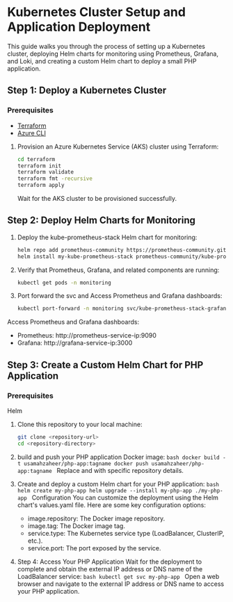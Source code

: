 # Kubernetes Cluster Setup and Application Deployment

This guide walks you through the process of setting up a Kubernetes cluster, deploying Helm charts for monitoring using Prometheus, Grafana, and Loki, and creating a custom Helm chart to deploy a small PHP application.

## Step 1: Deploy a Kubernetes Cluster

### Prerequisites
- [Terraform](https://www.terraform.io/downloads.html)
- [Azure CLI](https://docs.microsoft.com/en-us/cli/azure/install-azure-cli)

1. Provision an Azure Kubernetes Service (AKS) cluster using Terraform:
   
   ```bash
   cd terraform
   terraform init
   terraform validate
   terraform fmt -recursive
   terraform apply
   ```
   Wait for the AKS cluster to be provisioned successfully.

## Step 2: Deploy Helm Charts for Monitoring

1. Deploy the kube-prometheus-stack Helm chart for monitoring:

    ```bash
    helm repo add prometheus-community https://prometheus-community.github.io/helm-charts
    helm install my-kube-prometheus-stack prometheus-community/kube-prometheus-stack --version 50.0.0
    ```
2. Verify that Prometheus, Grafana, and related components are running:
    ```bash
    kubectl get pods -n monitoring
    ```
3. Port forward the svc and Access Prometheus and Grafana dashboards:

    ```bash
    kubectl port-forward -n monitoring svc/kube-prometheus-stack-grafana 3000:80
    ```
Access Prometheus and Grafana dashboards:

- Prometheus: http://prometheus-service-ip:9090
- Grafana: http://grafana-service-ip:3000

## Step 3: Create a Custom Helm Chart for PHP Application

### Prerequisites
Helm

1. Clone this repository to your local machine:

    ```bash
    git clone <repository-url>
    cd <repository-directory>
    ```
2. build and push your PHP application Docker image:
        ```bash
        docker build -t usamahzaheer/php-app:tagname
        docker push usamahzaheer/php-app:tagname
        ```
    Replace <repository-url> and <repository-directory> with specific repository details.
3. Create and deploy a custom Helm chart for your PHP application:
        ```bash
        helm create my-php-app
        helm upgrade --install my-php-app ./my-php-app
        ```
    Configuration
    You can customize the deployment using the Helm chart's values.yaml file. Here are some key configuration options:

    - image.repository: The Docker image repository.
    - image.tag: The Docker image tag.
    - service.type: The Kubernetes service type (LoadBalancer, ClusterIP, etc.).
    - service.port: The port exposed by the service.
4. Step 4: Access Your PHP Application
    Wait for the deployment to complete and obtain the external IP address or DNS name of the LoadBalancer service:
        ```bash
        kubectl get svc my-php-app
        ```
    Open a web browser and navigate to the external IP address or DNS name to access your PHP application.
